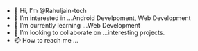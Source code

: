 - 👋 Hi, I’m @Rahuljain-tech
- 👀 I’m interested in ...Android Develpoment, Web Development 
- 🌱 I’m currently learning ...Web Development
- 💞️ I’m looking to collaborate on ...interesting projects.
- 📫 How to reach me ...

<!---
Rahuljain-tech/Rahuljain-tech is a ✨ special ✨ repository because its `README.md` (this file) appears on your GitHub profile.
You can click the Preview link to take a look at your changes.
--->
